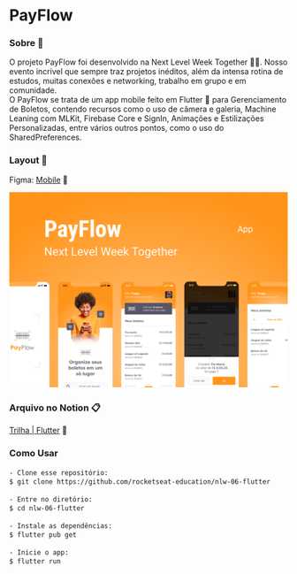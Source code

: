 <h1>PayFlow</h1>

<h3>Sobre 📖</h3>
   
   O projeto PayFlow foi desenvolvido na Next Level Week Together 💜💚. Nosso evento incrível que sempre traz projetos inéditos, além da intensa rotina de estudos, muitas conexões e networking, trabalho em grupo e em comunidade. <br>
   O PayFlow se trata de um app mobile feito em Flutter 💙 para Gerenciamento de Boletos, contendo recursos como o uso de câmera e galeria, Machine Leaning com MLKit, Firebase Core e SignIn, Animações e Estilizações Personalizadas, entre vários outros pontos, como o uso do SharedPreferences. <br>


<h3>Layout 🎨</h3>
 Figma: <a href="https://www.figma.com/file/kLK7FYnWKMoN68sQXcSniu/PayFlow">Mobile</a> 📱
   <p align="center">
      <img alt="PayFlow" title="PayFlow" src=".github/capa.png" />
   </p>

  



<h3>Arquivo no Notion 📋</h3>

[Trilha | Flutter](https://www.notion.so/NLW-Together-Conte-dos-complementares-ae22125e899549efb2d4e360b5ee5ca3) 🚀


<h3>Como Usar</h3>

   ```
   - Clone esse repositório:
   $ git clone https://github.com/rocketseat-education/nlw-06-flutter

   - Entre no diretório:
   $ cd nlw-06-flutter

   - Instale as dependências:
   $ flutter pub get

   - Inicie o app: 
   $ flutter run
   ```

 
